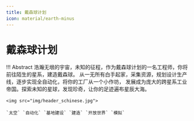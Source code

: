 ```yaml
---
title: 戴森球计划
icon: material/earth-minus
---
```


# 戴森球计划

!!! Abstract
    浩瀚无垠的宇宙，未知的征程，作为戴森球计划的一名工程师，你将前往陌生的星系，建造戴森球。
    从一无所有白手起家，采集资源，规划设计生产线，逐步实现全自动化，将你的工厂从一个小作坊，
    发展成为庞大的跨星系工业帝国。探索未知的星球，发现珍奇，让你的足迹遍布星辰大海。

    <img src="img/header_schinese.jpg">

    `太空` `自动化` `基地建设` `建造` `开放世界` `模拟`